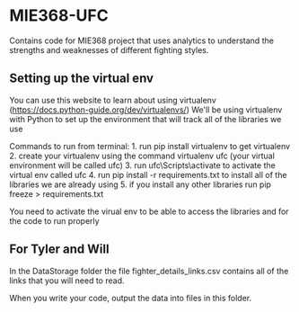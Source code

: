 # MIE368-UFC
Contains code for MIE368 project that uses analytics to understand the strengths and weaknesses of different fighting styles.


## Setting up the virtual env
You can use this website to learn about using virtualenv (https://docs.python-guide.org/dev/virtualenvs/)
We'll be using virtualenv with Python to set up the environment that will track all of the libraries we use

Commands to run from terminal:
    1. run pip install virtualenv to get virtualenv
    2. create your virtualenv using the command virtualenv ufc (your virtual environment will be called ufc)
    3. run ufc\Scripts\activate to activate the virtual env called ufc
    4. run pip install -r requirements.txt to install all of the libraries we are already using
    5. if you install any other libraries run pip freeze > requirements.txt

You need to activate the virual env to be able to access the libraries and for the code to run properly

## For Tyler and Will
In the DataStorage folder the file fighter_details_links.csv contains all of the links that you will need
to read.

When you write your code, output the data into files in this folder.
